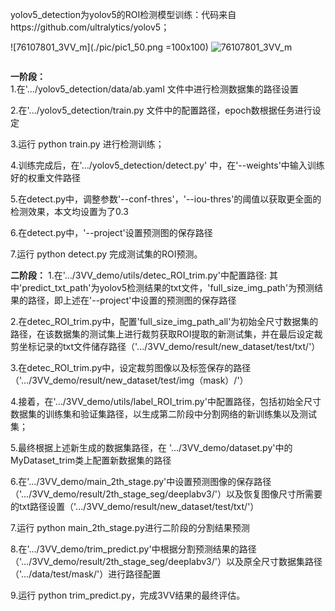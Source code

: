 yolov5_detection为yolov5的ROI检测模型训练：代码来自https://github.com/ultralytics/yolov5； <br />

![76107801_3VV_m](./pic/pic1_50.png =100x100)  ![76107801_3VV_m](https://github.com/ylfas/3VV_demo/assets/110209878/6b738b15-b75a-41c9-aee2-092de8c109fe)

![]()


**一阶段：** <br />
1.在'.../yolov5_detection/data/ab.yaml 文件中进行检测数据集的路径设置 <br />

2.在'.../yolov5_detection/train.py 文件中的配置路径，epoch数根据任务进行设定 <br />

3.运行 python train.py 进行检测训练； <br />

4.训练完成后，在'.../yolov5_detection/detect.py' 中，在'--weights'中输入训练好的权重文件路径 <br />

5.在detect.py中，调整参数'--conf-thres'，'--iou-thres'的阈值以获取更全面的检测效果，本文均设置为了0.3 <br />

6.在detect.py中，'--project'设置预测图的保存路径 <br />

7.运行 python detect.py 完成测试集的ROI预测。 <br />

**二阶段：**
1.在'.../3VV_demo/utils/detec_ROI_trim.py'中配置路径: 其中'predict_txt_path'为yolov5检测结果的txt文件，'full_size_img_path'为预测结果的路径，即上述在'--project'中设置的预测图的保存路径 <br />

2.在detec_ROI_trim.py中，配置'full_size_img_path_all'为初始全尺寸数据集的路径，在该数据集的测试集上进行裁剪获取ROI提取的新测试集，并在最后设定裁剪坐标记录的txt文件储存路径（'.../3VV_demo/result/new_dataset/test/txt/'） <br />

3.在detec_ROI_trim.py中，设定裁剪图像以及标签保存的路径（'.../3VV_demo/result/new_dataset/test/img（mask）/'） <br />

4.接着，在'.../3VV_demo/utils/label_ROI_trim.py'中配置路径，包括初始全尺寸数据集的训练集和验证集路径，以生成第二阶段中分割网络的新训练集以及测试集； <br />

5.最终根据上述新生成的数据集路径，在 '.../3VV_demo/dataset.py'中的MyDataset_trim类上配置新数据集的路径 <br />

6.在'.../3VV_demo/main_2th_stage.py'中设置预测图像的保存路径（'.../3VV_demo/result/2th_stage_seg/deeplabv3/'）以及恢复图像尺寸所需要的txt路径设置（'.../3VV_demo/result/new_dataset/test/txt/'） <br />

7.运行 python main_2th_stage.py进行二阶段的分割结果预测 <br />

8.在'.../3VV_demo/trim_predict.py'中根据分割预测结果的路径（'.../3VV_demo/result/2th_stage_seg/deeplabv3/'）以及原全尺寸数据集路径（'.../data/test/mask/'）进行路径配置 <br />

9.运行 python trim_predict.py，完成3VV结果的最终评估。 <br />

